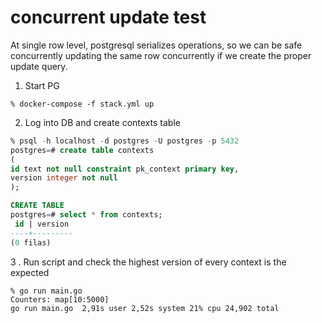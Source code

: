 # concurrent update test

At single row level, postgresql serializes operations, so we can be safe concurrently updating the same row concurrently if we create the proper update query.


1. Start PG

```shell
% docker-compose -f stack.yml up
```

2. Log into DB and create contexts table

```sql
% psql -h localhost -d postgres -U postgres -p 5432
postgres=# create table contexts
(
id text not null constraint pk_context primary key,
version integer not null
);

CREATE TABLE
postgres=# select * from contexts;
 id | version 
----+---------
(0 filas)
```

3 . Run script and check the highest version of every context is the expected

```shell
% go run main.go
Counters: map[10:5000]
go run main.go  2,91s user 2,52s system 21% cpu 24,902 total
```
